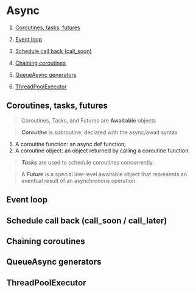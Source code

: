 # Async

1. [Coroutines, tasks, futures](#Coroutines,-tasks,-futures)

2. [Event loop](#Event-loop)

3. [Schedule call back (call_soon)](#Schedule-call-back-(call_soon-/-call_later))

4. [Chaining coroutines](#Chaining-coroutines)

5. [QueueAsync generators](#QueueAsync-generators)

6. [ThreadPoolExecutor](#ThreadPoolExecutor)

## Coroutines, tasks, futures

> Coroutines, Tasks, and Futures are **Awaitable** objects

> **_Coroutine_** is subroutine, declared with the async/await syntax
1. A coroutine function: an async def function;
2. A coroutine object: an object returned by calling a coroutine function.

> **_Tasks_** are used to schedule coroutines concurrently.

> A **_Future_** is a special low-level awaitable object that represents an eventual result of an asynchronous operation.


## Event loop

## Schedule call back (call_soon / call_later)

## Chaining coroutines

## QueueAsync generators

## ThreadPoolExecutor